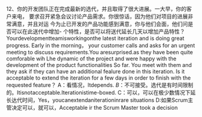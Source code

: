 12、你的开发团队正在完成最新的选代，并且取得了很大进展。一大早，你的客户来电，
要求召开紧急会议讨论产品需求。你很惊话，因为他们对项目的进展非常满意，并且对运
今为止已开发的产品功能感到满意，你与他们会面，他们问是否可以在此送代中增加-
个特性，是否可以将送代延长几天以增加产品特性？
Yourdevelopmentteamisworkingonthe
latest iteration and is doing great progress. Early in the morning， your customer calls and asks for an urgent meeting to discuss requirements.You aresurprised.as they have been quite comforable wih Lhe dynamic of the project and were happy with the development of the product functionalities So far. You meet with them and they ask if they can have an additional fealure done in this iteration. Is it acceptable to extend the iteration for a few days in order to finish with the requested feature？
A：看情况，ltdepends.
*B*：不可接受。选代是有时间限制的。Itisnotacceptable.Iterationistime-boxed.
C：可以，可以在极少数情况下延长达代时间，Yes，youcanextendaniterationinrare
situations
D:如果Scrum主管决定可以，就可以，Acceptable ir the Scrum Master took a decision